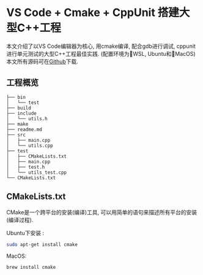 # VS Code + Cmake + CppUnit 搭建大型C++工程

本文介绍了以VS Code编辑器为核心, 用cmake编译, 配合gdb进行调试, cppunit进行单元测试的大型C++工程最佳实践. (配置环境为WSL, Ubuntu和MacOS)  
本文所有源码可在[Github](https://github.com/1079805974/CppProjectTemplate)下载.
## 工程概览
```text
├── bin
│   └── test
├── build
├── include
│   └── utils.h
├── make
├── readme.md
├── src
│   ├── main.cpp
│   └── utils.cpp
├── test
│   ├── CMakeLists.txt
│   ├── main.cpp
│   ├── test.h
│   └── utils_test.cpp
└── CMakeLists.txt
```
## CMakeLists.txt
CMake是一个跨平台的安装(编译)工具, 可以用简单的语句来描述所有平台的安装(编译过程).

Ubuntu下安装 :  
```bash
sudo apt-get install cmake
```
MacOS:
```bash
brew install cmake
```